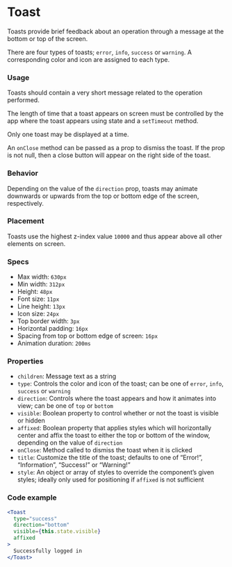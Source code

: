 # Toast

Toasts provide brief feedback about an operation through a message at the bottom or top of the screen.

There are four types of toasts; `error`, `info`, `success` or `warning`. A corresponding color and icon are assigned to each type.

### Usage

Toasts should contain a very short message related to the operation performed.

The length of time that a toast appears on screen must be controlled by the app where the toast appears using state and a `setTimeout` method.

Only one toast may be displayed at a time.

An `onClose` method can be passed as a prop to dismiss the toast. If the prop is not null, then a close button will appear on the right side of the toast.

### Behavior

Depending on the value of the `direction` prop, toasts may animate downwards or upwards from the top or bottom edge of the screen, respectively.

### Placement

Toasts use the highest z-index value `10000` and thus appear above all other elements on screen.

### Specs

* Max width: `630px`
* Min width: `312px`
* Height: `48px`
* Font size: `11px`
* Line height: `13px`
* Icon size: `24px`
* Top border width: `3px`
* Horizontal padding: `16px`
* Spacing from top or bottom edge of screen: `16px`
* Animation duration: `200ms`

### Properties

* `children`: Message text as a string
* `type`: Controls the color and icon of the toast; can be one of `error`, `info`, `success` or `warning`
* `direction`: Controls where the toast appears and how it animates into view; can be one of `top` or `bottom`
* `visible`: Boolean property to control whether or not the toast is visible or hidden
* `affixed`: Boolean property that applies styles which will horizontally center and affix the toast to either the top or bottom of the window, depending on the value of `direction`
* `onClose`: Method called to dismiss the toast when it is clicked
* `title`: Customize the title of the toast; defaults to one of “Error!”, “Information”, “Success!” or “Warning!”
* `style`: An object or array of styles to override the component’s given styles; ideally only used for positioning if `affixed` is not sufficient

### Code example

```jsx
<Toast
  type="success"
  direction="bottom"
  visible={this.state.visible}
  affixed
>
  Successfully logged in
</Toast>
```
